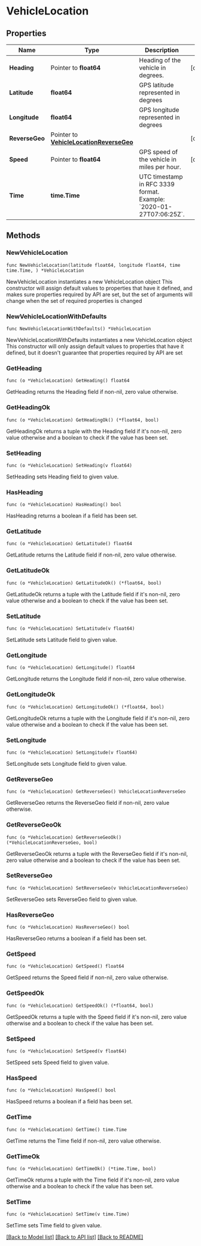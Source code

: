 # VehicleLocation

## Properties

Name | Type | Description | Notes
------------ | ------------- | ------------- | -------------
**Heading** | Pointer to **float64** | Heading of the vehicle in degrees. | [optional] 
**Latitude** | **float64** | GPS latitude represented in degrees | 
**Longitude** | **float64** | GPS longitude represented in degrees | 
**ReverseGeo** | Pointer to [**VehicleLocationReverseGeo**](VehicleLocationReverseGeo.md) |  | [optional] 
**Speed** | Pointer to **float64** | GPS speed of the vehicle in miles per hour. | [optional] 
**Time** | **time.Time** | UTC timestamp in RFC 3339 format. Example: &#x60;2020-01-27T07:06:25Z&#x60;. | 

## Methods

### NewVehicleLocation

`func NewVehicleLocation(latitude float64, longitude float64, time time.Time, ) *VehicleLocation`

NewVehicleLocation instantiates a new VehicleLocation object
This constructor will assign default values to properties that have it defined,
and makes sure properties required by API are set, but the set of arguments
will change when the set of required properties is changed

### NewVehicleLocationWithDefaults

`func NewVehicleLocationWithDefaults() *VehicleLocation`

NewVehicleLocationWithDefaults instantiates a new VehicleLocation object
This constructor will only assign default values to properties that have it defined,
but it doesn't guarantee that properties required by API are set

### GetHeading

`func (o *VehicleLocation) GetHeading() float64`

GetHeading returns the Heading field if non-nil, zero value otherwise.

### GetHeadingOk

`func (o *VehicleLocation) GetHeadingOk() (*float64, bool)`

GetHeadingOk returns a tuple with the Heading field if it's non-nil, zero value otherwise
and a boolean to check if the value has been set.

### SetHeading

`func (o *VehicleLocation) SetHeading(v float64)`

SetHeading sets Heading field to given value.

### HasHeading

`func (o *VehicleLocation) HasHeading() bool`

HasHeading returns a boolean if a field has been set.

### GetLatitude

`func (o *VehicleLocation) GetLatitude() float64`

GetLatitude returns the Latitude field if non-nil, zero value otherwise.

### GetLatitudeOk

`func (o *VehicleLocation) GetLatitudeOk() (*float64, bool)`

GetLatitudeOk returns a tuple with the Latitude field if it's non-nil, zero value otherwise
and a boolean to check if the value has been set.

### SetLatitude

`func (o *VehicleLocation) SetLatitude(v float64)`

SetLatitude sets Latitude field to given value.


### GetLongitude

`func (o *VehicleLocation) GetLongitude() float64`

GetLongitude returns the Longitude field if non-nil, zero value otherwise.

### GetLongitudeOk

`func (o *VehicleLocation) GetLongitudeOk() (*float64, bool)`

GetLongitudeOk returns a tuple with the Longitude field if it's non-nil, zero value otherwise
and a boolean to check if the value has been set.

### SetLongitude

`func (o *VehicleLocation) SetLongitude(v float64)`

SetLongitude sets Longitude field to given value.


### GetReverseGeo

`func (o *VehicleLocation) GetReverseGeo() VehicleLocationReverseGeo`

GetReverseGeo returns the ReverseGeo field if non-nil, zero value otherwise.

### GetReverseGeoOk

`func (o *VehicleLocation) GetReverseGeoOk() (*VehicleLocationReverseGeo, bool)`

GetReverseGeoOk returns a tuple with the ReverseGeo field if it's non-nil, zero value otherwise
and a boolean to check if the value has been set.

### SetReverseGeo

`func (o *VehicleLocation) SetReverseGeo(v VehicleLocationReverseGeo)`

SetReverseGeo sets ReverseGeo field to given value.

### HasReverseGeo

`func (o *VehicleLocation) HasReverseGeo() bool`

HasReverseGeo returns a boolean if a field has been set.

### GetSpeed

`func (o *VehicleLocation) GetSpeed() float64`

GetSpeed returns the Speed field if non-nil, zero value otherwise.

### GetSpeedOk

`func (o *VehicleLocation) GetSpeedOk() (*float64, bool)`

GetSpeedOk returns a tuple with the Speed field if it's non-nil, zero value otherwise
and a boolean to check if the value has been set.

### SetSpeed

`func (o *VehicleLocation) SetSpeed(v float64)`

SetSpeed sets Speed field to given value.

### HasSpeed

`func (o *VehicleLocation) HasSpeed() bool`

HasSpeed returns a boolean if a field has been set.

### GetTime

`func (o *VehicleLocation) GetTime() time.Time`

GetTime returns the Time field if non-nil, zero value otherwise.

### GetTimeOk

`func (o *VehicleLocation) GetTimeOk() (*time.Time, bool)`

GetTimeOk returns a tuple with the Time field if it's non-nil, zero value otherwise
and a boolean to check if the value has been set.

### SetTime

`func (o *VehicleLocation) SetTime(v time.Time)`

SetTime sets Time field to given value.



[[Back to Model list]](../README.md#documentation-for-models) [[Back to API list]](../README.md#documentation-for-api-endpoints) [[Back to README]](../README.md)


